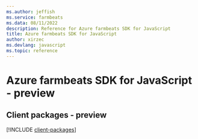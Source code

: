 ```yaml
---
ms.author: jeffish
ms.service: farmbeats
ms.data: 08/11/2022
description: Reference for Azure farmbeats SDK for JavaScript
title: Azure farmbeats SDK for JavaScript
author: xirzec
ms.devlang: javascript
ms.topic: reference
---
```

# Azure farmbeats SDK for JavaScript - preview

## Client packages - preview
[!INCLUDE [client-packages](farmbeats-client-index.md)]
